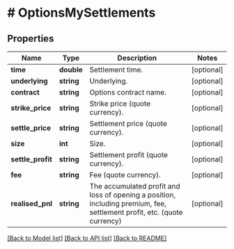 # # OptionsMySettlements

## Properties

Name | Type | Description | Notes
------------ | ------------- | ------------- | -------------
**time** | **double** | Settlement time. | [optional] 
**underlying** | **string** | Underlying. | [optional] 
**contract** | **string** | Options contract name. | [optional] 
**strike_price** | **string** | Strike price (quote currency). | [optional] 
**settle_price** | **string** | Settlement price (quote currency). | [optional] 
**size** | **int** | Size. | [optional] 
**settle_profit** | **string** | Settlement profit (quote currency). | [optional] 
**fee** | **string** | Fee (quote currency). | [optional] 
**realised_pnl** | **string** | The accumulated profit and loss of opening a position, including premium, fee, settlement profit, etc. (quote currency) | [optional] 

[[Back to Model list]](../../README.md#documentation-for-models) [[Back to API list]](../../README.md#documentation-for-api-endpoints) [[Back to README]](../../README.md)
